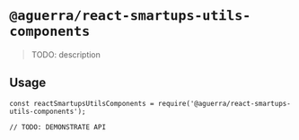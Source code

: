 # `@aguerra/react-smartups-utils-components`

> TODO: description

## Usage

```
const reactSmartupsUtilsComponents = require('@aguerra/react-smartups-utils-components');

// TODO: DEMONSTRATE API
```
